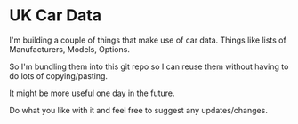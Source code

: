 # UK Car Data

I'm building a couple of things that make use of car data. Things like lists of Manufacturers, Models, Options.

So I'm bundling them into this git repo so I can reuse them without having to do lots of copying/pasting. 

It might be more useful one day in the future.

Do what you like with it and feel free to suggest any updates/changes.
